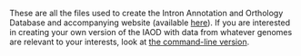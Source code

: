 These are all the files used to create the Intron Annotation and Orthology Database and accompanying website (available [here](introndb.lerner.ccf.org)). If you are interested in creating your own version of the IAOD with data from whatever genomes are relevant to your interests, look at [the command-line version](https://github.com/Devlin-Moyer/cmdline_iaod).
